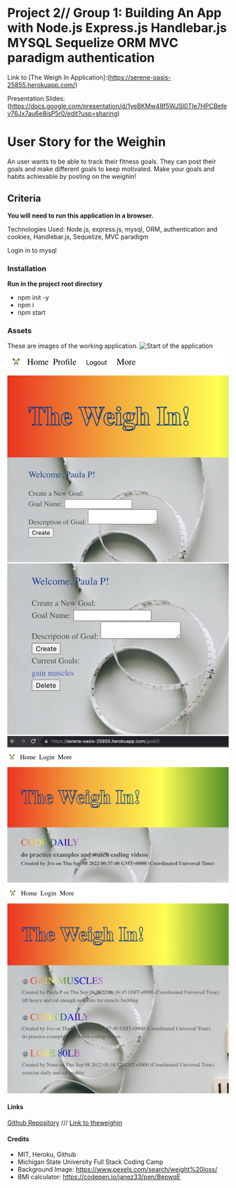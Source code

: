 # Project 2// Group 1: Building An App with Node.js Express.js Handlebar.js MYSQL Sequelize ORM MVC paradigm authentication

Link to [The Weigh In Application]:(https://serene-oasis-25855.herokuapp.com/)

Presentation Slides: (https://docs.google.com/presentation/d/1yeBKMw48f5WJSl0TIe7HPCBefev76Jx7au6e8isP5r0/edit?usp=sharing)

# User Story for the Weighin

An user wants to be able to track their fitness goals. 
They can post their goals and make different goals to keep motivated. 
Make your goals and habits achievable by posting on the weighin!


## Criteria

**You will need to run this application in a browser.**

Technologies Used: Node.js, express.js, mysql, ORM, authentication and cookies, Handlebar.js, Sequelize, MVC paradigm

Login in to mysql

### Installation

**Run in the project root directory**
- npm init -y
- npm i
- npm start


### Assets
These are images of the working application.
![Start of the application](./public/images/login.png)
![Profile Page](./public/images/profilestart.png)
![Create and Delete Goal](./public/images/createdelete.png)
![One Goal Detail](./public/images/onegoaldetail.png)
![Homepage](./public/images/homepage.png)

#### Links
[Github Repository](https://github.com/pppreap/project2) 
///
[Link to theweighin](https://serene-oasis-25855.herokuapp.com/)

#### Credits
- MIT, Heroku, Github
- Michigan State University Full Stack Coding Camp
- Background Image: https://www.pexels.com/search/weight%20loss/
- BMI calculator: https://codepen.io/janez33/pen/BepwqE



